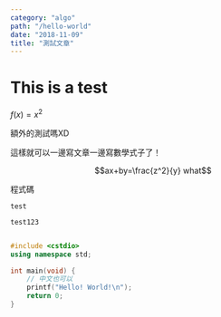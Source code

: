 ```yaml
---
category: "algo"
path: "/hello-world"
date: "2018-11-09"
title: "測試文章"
---
```


# This is a test

$f(x) = x^2$

額外的測試嗎XD

這樣就可以一邊寫文章一邊寫數學式子了！

$$ax+by=\frac{z^2}{y} what$$

程式碼

`test`

```
test123 
```

```cpp

#include <cstdio>
using namespace std;

int main(void) {
    // 中文也可以
    printf("Hello! World!\n");
    return 0;
}
```


<display array
    data='[1, 2, "test123"]'></display>